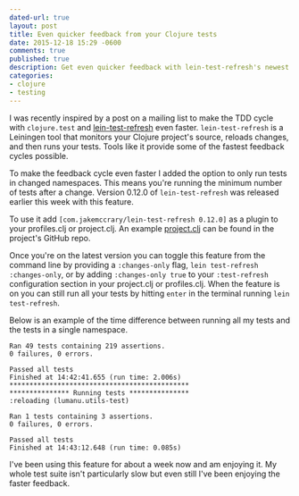 ```yaml
---
dated-url: true
layout: post
title: Even quicker feedback from your Clojure tests
date: 2015-12-18 15:29 -0600
comments: true
published: true
description: Get even quicker feedback with lein-test-refresh's newest feature.
categories:
- clojure
- testing
---
```


I was recently inspired by a post on a mailing list to make the TDD
cycle with `clojure.test` and
[lein-test-refresh](https://github.com/jakemcc/lein-test-refresh) even
faster. `lein-test-refresh` is a Leiningen tool that monitors your
Clojure project's source, reloads changes, and then runs your tests.
Tools like it provide some of the fastest feedback cycles possible.

To make the feedback cycle even faster I added the option to only run
tests in changed namespaces. This means you're running
the minimum number of tests after a change. Version 0.12.0 of
`lein-test-refresh` was released earlier this week with this feature.

To use it add `[com.jakemccrary/lein-test-refresh 0.12.0]` as a plugin
to your profiles.clj or project.clj. An example
[project.clj](https://github.com/jakemcc/lein-test-refresh/blob/master/sample.project.clj#L3)
can be found in the project's GitHub repo.

Once you're on the latest version you can toggle this feature from the
command line by providing a `:changes-only` flag, `lein test-refresh
:changes-only`, or by adding `:changes-only true` to your
`:test-refresh` configuration section in your project.clj or
profiles.clj. When the feature is on you can still run all your tests
by hitting `enter` in the terminal running `lein test-refresh`.

Below is an example of the time difference between running all my tests
and the tests in a single namespace.

```
Ran 49 tests containing 219 assertions.
0 failures, 0 errors.

Passed all tests
Finished at 14:42:41.655 (run time: 2.006s)
*********************************************
*************** Running tests ***************
:reloading (lumanu.utils-test)

Ran 1 tests containing 3 assertions.
0 failures, 0 errors.

Passed all tests
Finished at 14:43:12.648 (run time: 0.085s)
```

I've been using this feature for about a week now and am enjoying it.
My whole test suite isn't particularly slow but even still I've been
enjoying the faster feedback.
